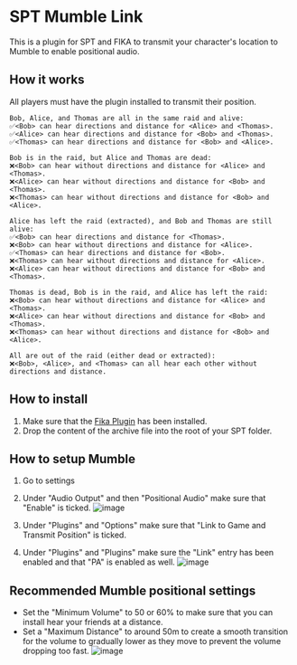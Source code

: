 # SPT Mumble Link

This is a plugin for SPT and FIKA to transmit your character's location to Mumble to enable positional audio.

## How it works

All players must have the plugin installed to transmit their position.

```
Bob, Alice, and Thomas are all in the same raid and alive:
✅<Bob> can hear directions and distance for <Alice> and <Thomas>.
✅<Alice> can hear directions and distance for <Bob> and <Thomas>.
✅<Thomas> can hear directions and distance for <Bob> and <Alice>.

Bob is in the raid, but Alice and Thomas are dead:
❌<Bob> can hear without directions and distance for <Alice> and <Thomas>.
❌<Alice> can hear without directions and distance for <Bob> and <Thomas>.
❌<Thomas> can hear without directions and distance for <Bob> and <Alice>.

Alice has left the raid (extracted), and Bob and Thomas are still alive:
✅<Bob> can hear directions and distance for <Thomas>.
❌<Bob> can hear without directions and distance for <Alice>.
✅<Thomas> can hear directions and distance for <Bob>.
❌<Thomas> can hear without directions and distance for <Alice>.
❌<Alice> can hear without directions and distance for <Bob> and <Thomas>.

Thomas is dead, Bob is in the raid, and Alice has left the raid:
❌<Bob> can hear without directions and distance for <Alice> and <Thomas>.
❌<Alice> can hear without directions and distance for <Bob> and <Thomas>.
❌<Thomas> can hear without directions and distance for <Bob> and <Alice>.

All are out of the raid (either dead or extracted):
❌<Bob>, <Alice>, and <Thomas> can all hear each other without directions and distance.
```

## How to install

1. Make sure that the [Fika Plugin](https://github.com/project-fika/Fika-Plugin) has been installed.
2. Drop the content of the archive file into the root of your SPT folder.

## How to setup Mumble

1. Go to settings

2. Under "Audio Output" and then "Positional Audio" make sure that "Enable" is ticked.
![image](https://github.com/user-attachments/assets/d3480b79-021b-4271-8e13-a2eb2f17ff86)

3. Under "Plugins" and "Options" make sure that "Link to Game and Transmit Position" is ticked.

4. Under "Plugins" and "Plugins" make sure the "Link" entry has been enabled and that "PA" is enabled as well.
![image](https://github.com/user-attachments/assets/0b6b35f7-cf58-41f0-8ab0-29dc2b530d95)

## Recommended Mumble positional settings

* Set the "Minimum Volume" to 50 or 60% to make sure that you can install hear your friends at a distance.
* Set a "Maximum Distance" to around 50m to create a smooth transition for the volume to gradually lower as they move to prevent the volume dropping too fast.
![image](https://github.com/user-attachments/assets/2543ebd4-595e-44ce-b470-67af667bfb70)

